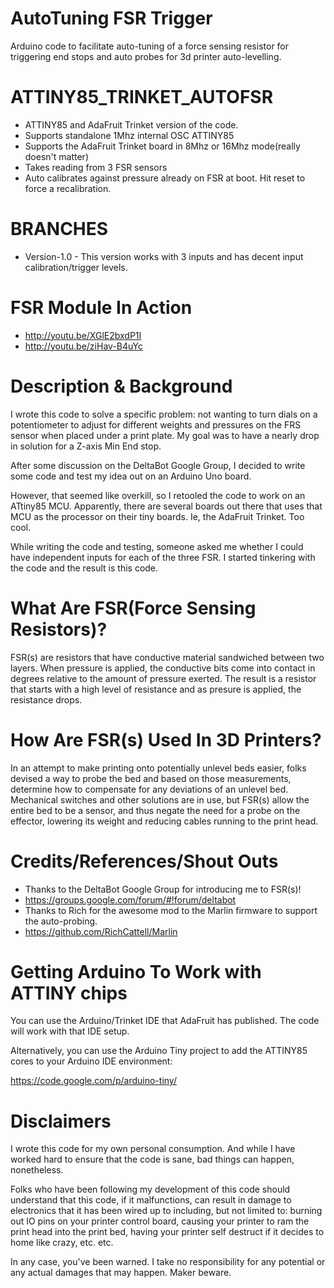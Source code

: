 AutoTuning FSR Trigger
======================

Arduino code to facilitate auto-tuning of a force sensing resistor for triggering end stops and auto probes for 3d printer auto-levelling.


ATTINY85_TRINKET_AUTOFSR 
========================
* ATTINY85 and AdaFruit Trinket version of the code.
* Supports standalone 1Mhz internal OSC ATTINY85
* Supports the AdaFruit Trinket board in 8Mhz or 16Mhz mode(really doesn't matter)
* Takes reading from 3 FSR sensors
* Auto calibrates against pressure already on FSR at boot. Hit reset to force a recalibration.


BRANCHES
========
* Version-1.0 - This version works with 3 inputs and has decent input calibration/trigger levels.


FSR Module In Action
====================
* http://youtu.be/XGlE2bxdP1I
* http://youtu.be/ziHav-B4uYc


Description & Background
========================

I wrote this code to solve a specific problem: not wanting to turn dials on a potentiometer to adjust for different weights and pressures
on the FRS sensor when placed under a print plate. My goal was to have a nearly drop in solution for a Z-axis Min End stop.

After some discussion on the DeltaBot Google Group, I decided to write some code and test my idea out on an Arduino Uno board.

However, that seemed like overkill, so I retooled the code to work on an ATtiny85 MCU. Apparently, there are several boards out there 
that uses that MCU as the processor on their tiny boards. Ie, the AdaFruit Trinket. Too cool.

While writing the code and testing, someone asked me whether I could have independent inputs for each of the three FSR. I started tinkering
with the code and the result is this code.



What Are FSR(Force Sensing Resistors)?
======================================

FSR(s) are resistors that have conductive material sandwiched between two layers. When pressure is applied, the conductive bits come into contact in degrees relative to the amount of pressure exerted. The result is a resistor that starts with a high level of resistance and as presure is applied, the resistance drops.


How Are FSR(s) Used In 3D Printers?
===================================

In an attempt to make printing onto potentially unlevel beds easier, folks devised a way to probe the bed and based on those measurements,
determine how to compensate for any deviations of an unlevel bed. Mechanical switches and other solutions are in use, but FSR(s) allow the
entire bed to be a sensor, and thus negate the need for a probe on the effector, lowering its weight and reducing cables running to the
print head.


Credits/References/Shout Outs
=============================

* Thanks to the DeltaBot Google Group for introducing me to FSR(s)!
 * https://groups.google.com/forum/#!forum/deltabot
* Thanks to Rich for the awesome mod to the Marlin firmware to support the auto-probing.
 * https://github.com/RichCattell/Marlin

Getting Arduino To Work with ATTINY chips
=========================================

You can use the Arduino/Trinket IDE that AdaFruit has published. The code will work with that IDE setup.

Alternatively, you can use the Arduino Tiny project to add the ATTINY85 cores to your Arduino IDE environment:

https://code.google.com/p/arduino-tiny/


Disclaimers
===========

I wrote this code for my own personal consumption. And while I have worked hard to ensure that the code is sane, bad things can happen, nonetheless.

Folks who have been following my development of this code should understand that this code, if it malfunctions, can result in damage to electronics that it has been wired up to including, but not limited to: burning out IO pins on your printer control board, causing your printer to ram the print head into the print bed, having your printer self destruct if it decides to home like crazy, etc. etc. 

In any case, you've been warned. I take no responsibility for any potential or any actual damages that may happen. Maker beware. 

